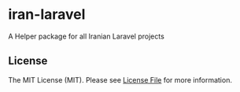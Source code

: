 # iran-laravel
A Helper package for all Iranian Laravel projects

## License

The MIT License (MIT). Please see [License File](LICENSE.md) for more information.
